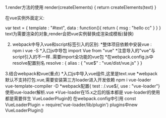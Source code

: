 1.render方法的使用
render(createElements) {
    return createElements(text)
}

在vue实例外面定义:
<template id=text>
...
</template>

var text = {
	template : "#text",
	data : function(){
		return {
		msg : "hello cc"
		}
	}
}
text为需要渲染的对象,render会把vue实例替换成渲染成模板(替换)


2. webpack中导入vue和script标签引入的区别:
*整体项目依赖中安装vue : npm i vue -S
*入口js中导包 import Vue from "vue"
*注意导入的"vue"与script引入的不一样..需要import全功能的vue包
*在webpack.config.js中resolve配置别名
resolve : {
	alias : {
		"vue$" : "vue/dist/vue.js"
	}
}

3.结合webpack和vue(重点)
*入口js中导入vue组件,这里是text.vue
*webpack默认不支持打包.vue,需要安装第三方loader进入开发依赖 npm i vue-loader vue-template-compiler -D 
*webpack配置{ test : /\.vue$/, use : "vue-loader"} 使用vue-loader解析.vue
*Vue-loader在15.x之后的版本都是 vue-loader的使用都是需要伴生 VueLoaderPlugin的
在webpack.config中引用 const VueLoaderPlugin = require('vue-loader/lib/plugin')
plugins中new VueLoaderPlugin()























